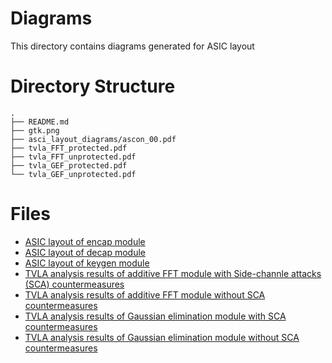 # Diagrams
This directory contains diagrams generated for ASIC layout

# Directory Structure
```
.
├── README.md
├── gtk.png
├── asci_layout_diagrams/ascon_00.pdf
├── tvla_FFT_protected.pdf
├── tvla_FFT_unprotected.pdf
├── tvla_GEF_protected.pdf
└── tvla_GEF_unprotected.pdf
```

# Files
* [ASIC layout of encap module](./layout_encap.pdf)
* [ASIC layout of decap module](./layout_decap.pdf)
* [ASIC layout of keygen module](./layout_keygen.pdf)
* [TVLA analysis results of additive FFT module with Side-channle attacks (SCA) countermeasures](./tvla_FFT_protected.pdf)
* [TVLA analysis results of additive FFT module without SCA countermeasures](./tvla_FFT_unprotected.pdf)
* [TVLA analysis results of Gaussian elimination module with SCA countermeasures](./tvla_GEF_protected.pdf)
* [TVLA analysis results of Gaussian elimination module without SCA countermeasures](./tvla_GEF_unprotected.pdf)
